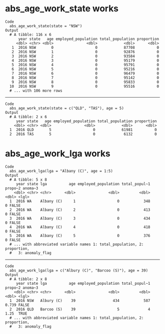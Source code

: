 # abs_age_work_state works

    Code
      abs_age_work_state(state = "NSW")
    Output
      # A tibble: 116 x 6
          year state   age employed_population total_population proportion
         <dbl> <chr> <dbl>               <dbl>            <dbl>      <dbl>
       1  2016 NSW       0                   0            87708          0
       2  2016 NSW       1                   0            92876          0
       3  2016 NSW       2                   0            93584          0
       4  2016 NSW       3                   0            95179          0
       5  2016 NSW       4                   0            95791          0
       6  2016 NSW       5                   0            95216          0
       7  2016 NSW       6                   0            96479          0
       8  2016 NSW       7                   0            95142          0
       9  2016 NSW       8                   0            95833          0
      10  2016 NSW       9                   0            95516          0
      # ... with 106 more rows

---

    Code
      abs_age_work_state(state = c("QLD", "TAS"), age = 5)
    Output
      # A tibble: 2 x 6
         year state   age employed_population total_population proportion
        <dbl> <chr> <dbl>               <dbl>            <dbl>      <dbl>
      1  2016 QLD       5                   0            61981          0
      2  2016 TAS       5                   0             6132          0

# abs_age_work_lga works

    Code
      abs_age_work_lga(lga = "Albany (C)", age = 1:5)
    Output
      # A tibble: 5 x 8
         year state lga          age employed_population total_popul~1 propo~2 anoma~3
        <dbl> <chr> <chr>      <dbl>               <dbl>         <dbl>   <dbl> <lgl>  
      1  2016 WA    Albany (C)     1                   0           348       0 FALSE  
      2  2016 WA    Albany (C)     2                   0           413       0 FALSE  
      3  2016 WA    Albany (C)     3                   0           434       0 FALSE  
      4  2016 WA    Albany (C)     4                   0           418       0 FALSE  
      5  2016 WA    Albany (C)     5                   0           376       0 FALSE  
      # ... with abbreviated variable names 1: total_population, 2: proportion,
      #   3: anomaly_flag

---

    Code
      abs_age_work_lga(lga = c("Albury (C)", "Barcoo (S)"), age = 39)
    Output
      # A tibble: 2 x 8
         year state lga          age employed_population total_popul~1 propo~2 anoma~3
        <dbl> <chr> <chr>      <dbl>               <dbl>         <dbl>   <dbl> <lgl>  
      1  2016 NSW   Albury (C)    39                 434           587   0.739 FALSE  
      2  2016 QLD   Barcoo (S)    39                   5             4   1.25  TRUE   
      # ... with abbreviated variable names 1: total_population, 2: proportion,
      #   3: anomaly_flag

